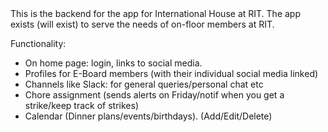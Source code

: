 <html>
<body>
This is the backend for the app for International House at RIT. 
The app exists (will exist) to serve the needs of on-floor members at RIT.

Functionality: 
<ul>
<li> On home page: login, links to social media. </li>
<li> Profiles for E-Board members (with their individual social media linked)  </li>
<li> Channels like Slack: for general queries/personal chat etc </li>
<li> Chore assignment (sends alerts on Friday/notif when you get a strike/keep track of strikes) </li>
<li> Calendar (Dinner plans/events/birthdays). (Add/Edit/Delete) </li>
</ul>
</body>
</html>
